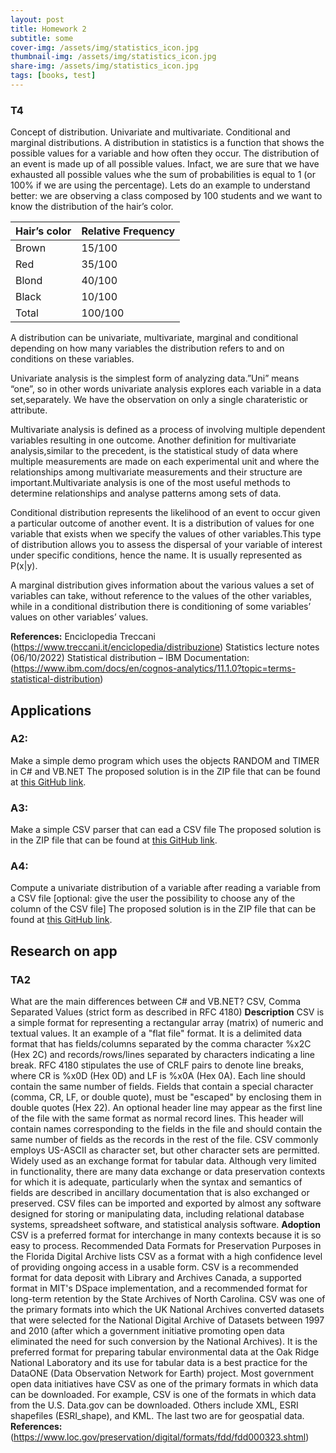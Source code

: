 ```yaml
---
layout: post
title: Homework 2
subtitle: some
cover-img: /assets/img/statistics_icon.jpg
thumbnail-img: /assets/img/statistics_icon.jpg
share-img: /assets/img/statistics_icon.jpg
tags: [books, test]
---
```



### T4
Concept of distribution. Univariate and multivariate. Conditional and marginal distributions.
A distribution in statistics is a function that shows the possible values for a variable and how often they occur. The distribution of an event is made up of all possible values. Infact, we are sure that we have exhausted all possible values whe the sum of probabilities is equal to 1 (or 100% if we are using the percentage). Lets do an example to understand better: we are observing a class composed by 100 students and we want to know the distribution of the hair’s color.

|Hair’s color	| Relative Frequency
|:------|:------
|Brown	| 15/100
|Red	|35/100
|Blond	|40/100
|Black	|10/100
|Total	|100/100

A distribution can be univariate, multivariate, marginal and conditional depending on how many variables the distribution refers to and on conditions on these variables.

Univariate analysis is the simplest form of analyzing data.”Uni” means “one”, so in other words univariate analysis explores each variable in a data set,separately. We have the observation on only a single charateristic or attribute.

Multivariate analysis is defined as a process of involving multiple dependent variables resulting in one outcome. Another definition for multivariate analysis,similar to the precedent, is the statistical study of data where multiple measurements are made on each experimental unit and where the relationships among multivariate measurements and their structure are important.Multivariate analysis is one of the most useful methods to determine relationships and analyse patterns among sets of data.

Conditional distribution represents the likelihood of an event to occur given a particular outcome of another event. It is a distribution of values for one variable that exists when we specify the values of other variables.This type of distribution allows you to assess the dispersal of your variable of interest under specific conditions, hence the name. It is usually represented as P(x|y).

A marginal distribution gives information about the various values a set of variables can take, without reference to the values of the other variables, while in a conditional distribution there is conditioning of some variables’ values on other variables’ values.

**References:**
Enciclopedia Treccani (https://www.treccani.it/enciclopedia/distribuzione)
Statistics lecture notes (06/10/2022)
Statistical distribution – IBM Documentation: (https://www.ibm.com/docs/en/cognos-analytics/11.1.0?topic=terms-statistical-distribution)


## Applications
### A2: 
Make a simple demo program which uses the objects RANDOM and TIMER in C# and VB.NET
The proposed solution is in the ZIP file that can be found at [this GitHub link](https://github.com/loris30/StatisticsHomework/).
### A3: 
Make a simple CSV parser that can ead a CSV file
The proposed solution is in the ZIP file that can be found at [this GitHub link](https://github.com/loris30/StatisticsHomework/).
### A4: 
Compute a univariate distribution of a variable after reading a variable from a CSV file [optional: give the user the possibility to choose any of the column of the CSV file]
The proposed solution is in the ZIP file that can be found at [this GitHub link](https://github.com/loris30/StatisticsHomework/).


## Research on app
### TA2 
What are the main differences between C# and VB.NET?
CSV, Comma Separated Values (strict form as described in RFC 4180)
**Description**	
CSV is a simple format for representing a rectangular array (matrix) of numeric and textual values. It an example of a "flat file" format. It is a delimited data format that has fields/columns separated by the comma character %x2C (Hex 2C) and records/rows/lines separated by characters indicating a line break. RFC 4180 stipulates the use of CRLF pairs to denote line breaks, where CR is %x0D (Hex 0D) and LF is %x0A (Hex 0A). Each line should contain the same number of fields. Fields that contain a special character (comma, CR, LF, or double quote), must be "escaped" by enclosing them in double quotes (Hex 22). An optional header line may appear as the first line of the file with the same format as normal record lines. This header will contain names corresponding to the fields in the file and should contain the same number of fields as the records in the rest of the file. CSV commonly employs US-ASCII as character set, but other character sets are permitted.
Widely used as an exchange format for tabular data. Although very limited in functionality, there are many data exchange or data preservation contexts for which it is adequate, particularly when the syntax and semantics of fields are described in ancillary documentation that is also exchanged or preserved. CSV files can be imported and exported by almost any software designed for storing or manipulating data, including relational database systems, spreadsheet software, and statistical analysis software.
**Adoption**
CSV is a preferred format for interchange in many contexts because it is so easy to process. Recommended Data Formats for Preservation Purposes in the Florida Digital Archive lists CSV as a format with a high confidence level of providing ongoing access in a usable form. CSV is a recommended format for data deposit with Library and Archives Canada, a supported format in MIT's DSpace implementation, and a recommended format for long-term retention by the State Archives of North Carolina. CSV was one of the primary formats into which the UK National Archives converted datasets that were selected for the National Digital Archive of Datasets between 1997 and 2010 (after which a government initiative promoting open data eliminated the need for such conversion by the National Archives). It is the preferred format for preparing tabular environmental data at the Oak Ridge National Laboratory and its use for tabular data is a best practice for the DataONE (Data Observation Network for Earth) project. Most government open data initiatives have CSV as one of the primary formats in which data can be downloaded. For example, CSV is one of the formats in which data from the U.S. Data.gov can be downloaded. Others include XML, ESRI shapefiles (ESRI_shape), and KML. The last two are for geospatial data.
**References:**
(https://www.loc.gov/preservation/digital/formats/fdd/fdd000323.shtml)
